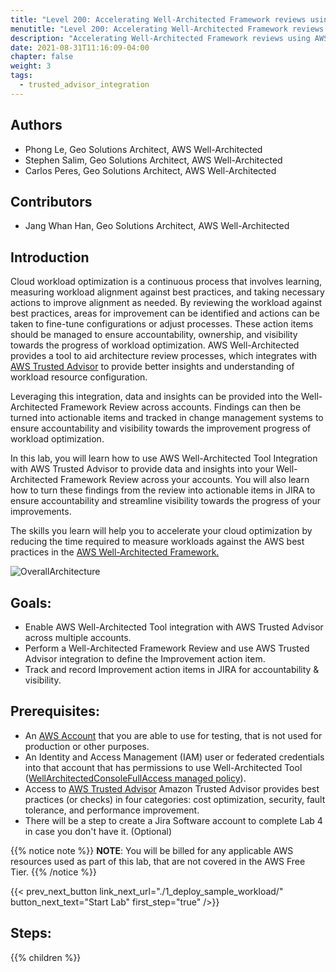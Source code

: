 ```yaml
---
title: "Level 200: Accelerating Well-Architected Framework reviews using AWS Trusted Advisor & JIRA"
menutitle: "Level 200: Accelerating Well-Architected Framework reviews using AWS Trusted Advisor & JIRA"
description: "Accelerating Well-Architected Framework reviews using AWS Trusted Advisor & JIRA"
date: 2021-08-31T11:16:09-04:00
chapter: false
weight: 3
tags:
  - trusted_advisor_integration
---
```

## Authors

* Phong Le, Geo Solutions Architect, AWS Well-Architected
* Stephen Salim, Geo Solutions Architect, AWS Well-Architected
* Carlos Peres, Geo Solutions Architect, AWS Well-Architected

## Contributors
* Jang Whan Han, Geo Solutions Architect, AWS Well-Architected

## Introduction


Cloud workload optimization is a continuous process that involves learning, measuring workload alignment against best practices, and taking necessary actions to improve alignment as needed. By reviewing the workload against best practices, areas for improvement can be identified and actions can be taken to fine-tune configurations or adjust processes. These action items should be managed to ensure accountability, ownership, and visibility towards the progress of workload optimization. AWS Well-Architected provides a tool to aid architecture review processes, which integrates with [AWS Trusted Advisor](https://aws.amazon.com/premiumsupport/technology/trusted-advisor/) to provide better insights and understanding of workload resource configuration.

Leveraging this integration, data and insights can be provided into the Well-Architected Framework Review across accounts. Findings can then be turned into actionable items and tracked in change management systems to ensure accountability and visibility towards the improvement progress of workload optimization.

In this lab, you will learn how to use AWS Well-Architected Tool Integration with AWS Trusted Advisor to provide data and insights into your Well-Architected Framework Review across your accounts. You will also learn how to turn these findings from the review into actionable items in JIRA to ensure accountability and streamline visibility towards the progress of your improvements.

The skills you learn will help you to accelerate your cloud optimization by reducing the time required to measure workloads against the AWS best practices in the [AWS Well-Architected Framework.](https://aws.amazon.com/architecture/well-architected/)


![OverallArchitecture](/watool/200_Accelerating_Well_Architected_Framework_Reviews_using_integrated_AWS_Trusted_Advisor_insights/Images/overall_architecture_00.png)


## Goals:

* Enable AWS Well-Architected Tool integration with AWS Trusted Advisor across multiple accounts.
* Perform a Well-Architected Framework Review and use AWS Trusted Advisor integration to define the Improvement action item.
* Track and record Improvement action items in JIRA for accountability & visibility.

## Prerequisites:

* An [AWS Account](https://portal.aws.amazon.com/gp/aws/developer/registration/index.html) that you are able to use for testing, that is not used for production or other purposes.
* An Identity and Access Management (IAM) user or federated credentials into that account that has permissions to use Well-Architected Tool ([WellArchitectedConsoleFullAccess managed policy](https://docs.aws.amazon.com/wellarchitected/latest/userguide/security_iam_id-based-policy-examples.html#security_iam_id-based-policy-examples-full-access)).
* Access to [AWS Trusted Advisor](https://aws.amazon.com/premiumsupport/knowledge-center/trusted-advisor-intro/) Amazon Trusted Advisor provides best practices (or checks) in four categories: cost optimization, security, fault tolerance, and performance improvement.
* There will be a step to create a Jira Software account to complete Lab 4 in case you don't have it. (Optional)

{{% notice note %}}
**NOTE**: You will be billed for any applicable AWS resources used as part of this lab, that are not covered in the AWS Free Tier.
{{% /notice %}}

{{< prev_next_button link_next_url="./1_deploy_sample_workload/" button_next_text="Start Lab" first_step="true" />}}

## Steps:
{{% children  %}}
